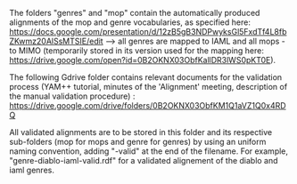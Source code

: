 The folders "genres" and "mop" contain the automatically produced alignments of the mop and genre vocabularies, as specified here:
https://docs.google.com/presentation/d/12zB5gB3NDPwyksGl5FxdTf4L8fbZKwmz20AlSsMTSIE/edit 
--> all genres are mapped to IAML and all mops - to MIMO (temporarily stored in its version used for the mapping here: https://drive.google.com/open?id=0B2OKNX03ObfKallDR3lWS0pKT0E).

The following Gdrive folder contains relevant documents for the validation process (YAM++ tutorial, minutes of the 'Alignment' meeting, description of the manual validation procedure) :
https://drive.google.com/drive/folders/0B2OKNX03ObfKM1Q1aVZ1Q0x4RDQ 

All validated alignments are to be stored in this folder and its respective sub-folders (mop for mops and genre for genres) by using an uniform naming convention, adding "-valid" at the end of the filename. For example, "genre-diablo-iaml-valid.rdf" for a validated alignement of the diablo and iaml genres.
